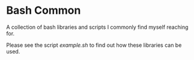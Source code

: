 # Bash Common

A collection of bash libraries and scripts I commonly find myself reaching for.  

Please see the script *example.sh* to find out how these libraries can be used.
